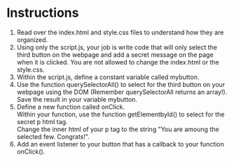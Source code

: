 # Instructions

1. Read over the index.html and style.css files to understand how they are organized.
2. Using only the script.js, your job is write code that will only select the third button on the webpage and add a secret message on the page when it is clicked. You are not allowed to change the index.html or the style.css.
3. Within the script.js, define a constant variable called mybutton.
4. Use the function querySelectorAll() to select for the third button on your webpage using the DOM (Remember querySelectorAll returns an array!). Save the result in your variable mybutton.
5. Define a new function called onClick. <br>Within your function, use the function getElementbyId() to select for the secret p html tag.<br>
Change the inner html of your p tag to the string "You are amoung the selected few. Congrats!".
6. Add an event listener to your button that has a callback to your function onClick(). 